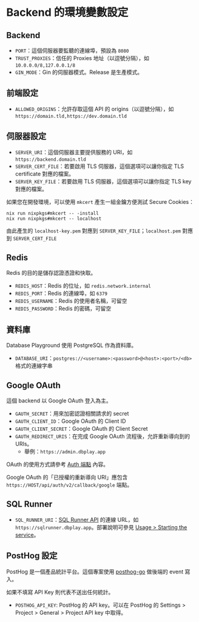 # Backend 的環境變數設定

## Backend

- `PORT`：這個伺服器要監聽的連線埠，預設為 `8080`
- `TRUST_PROXIES`：信任的 Proxies 地址（以逗號分隔），如 `10.0.0.0/8,127.0.0.1/8`
- `GIN_MODE`：Gin 的伺服器模式。Release 是生產模式。

## 前端設定

- `ALLOWED_ORIGINS`：允許存取這個 API 的 origins（以逗號分隔），如 `https://domain.tld,https://dev.domain.tld`

## 伺服器設定

- `SERVER_URI`：這個伺服器主要提供服務的 URI，如 `https://backend.domain.tld`
- `SERVER_CERT_FILE`：若要啟用 TLS 伺服器，這個選項可以讓你指定 TLS certificate 對應的檔案。
- `SERVER_KEY_FILE`：若要啟用 TLS 伺服器，這個選項可以讓你指定 TLS key 對應的檔案。

如果您在開發環境，可以使用 `mkcert` 產生一組金鑰方便測試 Secure Cookies：

```shell
nix run nixpkgs#mkcert -- -install
nix run nixpkgs#mkcert -- localhost
```

由此產生的 `localhost-key.pem` 對應到 `SERVER_KEY_FILE`；`localhost.pem` 對應到 `SERVER_CERT_FILE`

## Redis

Redis 的目的是儲存認證憑證和快取。

- `REDIS_HOST`：Redis 的位址，如 `redis.network.internal`
- `REDIS_PORT`：Redis 的連線埠，如 `6379`
- `REDIS_USERNAME`：Redis 的使用者名稱，可留空
- `REDIS_PASSWORD`：Redis 的密碼，可留空

## 資料庫

Database Playground 使用 PostgreSQL 作為資料庫。

- `DATABASE_URI`：`postgres://<username>:<password>@<host>:<port>/<db>` 格式的連線字串

## Google OAuth

這個 backend 以 Google OAuth 登入為主。

- `GAUTH_SECRET`：用來加密認證相關請求的 secret
- `GAUTH_CLIENT_ID`：Google OAuth 的 Client ID
- `GAUTH_CLIENT_SECRET`：Google OAuth 的 Client Secret
- `GAUTH_REDIRECT_URIS`：在完成 Google OAuth 流程後，允許重新導向到的 URIs。
  - 舉例：`https://admin.dbplay.app`

OAuth 的使用方式請參考 [Auth 端點](../httpapi/auth/README.md) 內容。

Google OAuth 的「已授權的重新導向 URI」應包含 `https://HOST/api/auth/v2/callback/google` 端點。

## SQL Runner

- `SQL_RUNNER_URI`：[SQL Runner API](https://github.com/database-playground/sqlrunner-v2) 的連線 URL，如 `https://sqlrunner.dbplay.app`。部署說明可參見 [Usage > Starting the service](https://github.com/database-playground/sqlrunner-v2/tree/main?tab=readme-ov-file#starting-the-service)。

## PostHog 設定

PostHog 是一個產品統計平台。這個專案使用 [posthog-go](https://posthog.com/docs/libraries/go) 做後端的 event 寫入。

如果不填寫 API Key 則代表不送出任何統計。

- `POSTHOG_API_KEY`: PostHog 的 API key。可以在 PostHog 的 Settings > Project > General > Project API key 中取得。
